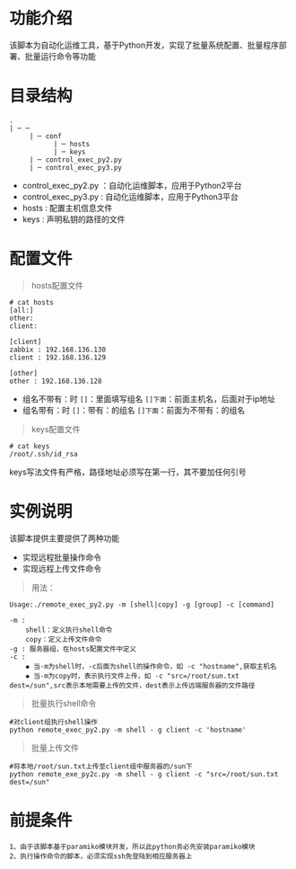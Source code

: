 # 功能介绍
该脚本为自动化运维工具，基于Python开发，实现了批量系统配置、批量程序部署、批量运行命令等功能

# 目录结构
```
.
| ─ ─   
     | ─ conf
           | ─ hosts           
           | ─ keys            
     | ─ control_exec_py2.py   
     | ─ control_exec_py3.py 
```
* control_exec_py2.py ：自动化运维脚本，应用于Python2平台
* control_exec_py3.py : 自动化运维脚本，应用于Python3平台
* hosts   : 配置主机信息文件
* keys : 声明私钥的路径的文件
# 配置文件
>hosts配置文件
```
# cat hosts
[all:]
other:
client:
    
[client]
zabbix : 192.168.136.130
client : 192.168.136.129

[other]
other : 192.168.136.128
```

* 组名不带有：时
``[]``：里面填写组名
``[]下面``：前面主机名，后面对于ip地址
* 组名带有：时
``[]``：带有：的组名
``[]下面``：前面为不带有：的组名
>keys配置文件
```
# cat keys
/root/.ssh/id_rsa
```
keys写法文件有严格，路径地址必须写在第一行，其不要加任何引号
# 实例说明
该脚本提供主要提供了两种功能
* 实现远程批量操作命令
* 实现远程上传文件命令
>   用法：
```
Usage:./remote_exec_py2.py -m [shell|copy] -g [group] -c [command]
```
```
-m : 
    shell：定义执行shell命令
    copy：定义上传文件命令
-g : 服务器组，在hosts配置文件中定义
-c :
    ◆ 当-m为shell时，-c后面为shell的操作命令，如 -c "hostname",获取主机名
    ◆ 当-m为copy时，表示执行文件上传，如 -c "src=/root/sun.txt dest=/sun",src表示本地需要上传的文件，dest表示上传远端服务器的文件路径
```
> 批量执行shell命令
```
#对client组执行shell操作
python remote_exec_py2.py -m shell - g client -c 'hostname'
```
> 批量上传文件
```
#将本地/root/sun.txt上传至client组中服务器的/sun下
python remote_exe_py2c.py -m shell - g client -c "src=/root/sun.txt dest=/sun"
```
# 前提条件
```
1、由于该脚本基于paramiko模块开发，所以此python务必先安装paramiko模块
2、执行操作命令的脚本，必须实现ssh免登陆到相应服务器上
```
